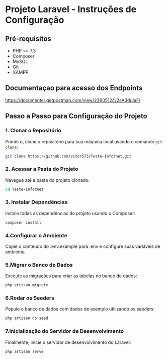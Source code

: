 # Projeto Laravel - Instruções de Configuração

## Pré-requisitos

- PHP >= 7.3
- Composer
- MySQL
- Git
- XAMPP

## Documentaçao para acesso dos Endpoints

https://documenter.getpostman.com/view/23605124/2sA3drJaFi

## Passo a Passo para Configuração do Projeto

### 1. Clonar o Repositório

Primeiro, clone o repositório para sua máquina local usando o comando `git clone`:

```bash
git clone https://github.com/vitor573/Teste-Infornet.git
```
### 2. Acessar a Pasta do Projeto
Navegue até a pasta do projeto clonado:

```bash
cd Teste-Infornet
```

### 3. Instalar Dependências
Instale todas as dependências do projeto usando o Composer:

```bash
composer install
```

### 4.Configurar o Ambiente
Copie o conteudo do .env.example para .env e configure suas variáveis de ambiente.

### 5.Migrar o Banco de Dados
Execute as migrações para criar as tabelas no banco de dados:

```bash
php artisan migrate
```
### 6.Rodar os Seeders
Popule o banco de dados com dados de exemplo utilizando os seeders:

```bash
php artisan db:seed
```
### 7.Inicialização do Servidor de Desenvolvimento
Finalmente, inicie o servidor de desenvolvimento do Laravel:

```bash
php artisan serve
```
